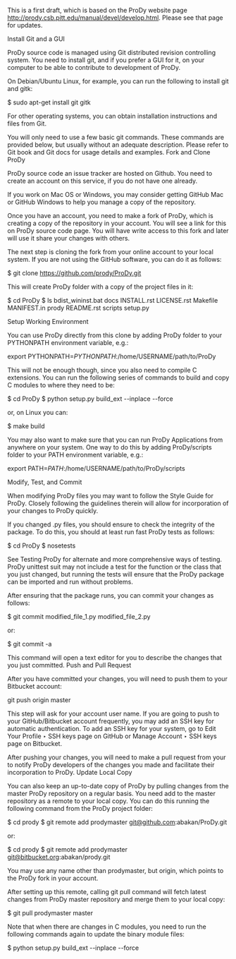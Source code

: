 This is a first draft, which is based on the ProDy website page http://prody.csb.pitt.edu/manual/devel/develop.html. Please see that page for updates.


Install Git and a GUI

ProDy source code is managed using Git distributed revision controlling system. You need to install git, and if you prefer a GUI for it, on your computer to be able to contribute to development of ProDy.

On Debian/Ubuntu Linux, for example, you can run the following to install git and gitk:

$ sudo apt-get install git gitk

For other operating systems, you can obtain installation instructions and files from Git.

You will only need to use a few basic git commands. These commands are provided below, but usually without an adequate description. Please refer to Git book and Git docs for usage details and examples.
Fork and Clone ProDy

ProDy source code an issue tracker are hosted on Github. You need to create an account on this service, if you do not have one already.

If you work on Mac OS or Windows, you may consider getting GitHub Mac or GitHub Windows to help you manage a copy of the repository.

Once you have an account, you need to make a fork of ProDy, which is creating a copy of the repository in your account. You will see a link for this on ProDy source code page. You will have write access to this fork and later will use it share your changes with others.

The next step is cloning the fork from your online account to your local system. If you are not using the GitHub software, you can do it as follows:

$ git clone https://github.com/prody/ProDy.git

This will create ProDy folder with a copy of the project files in it:

$ cd ProDy
$ ls
bdist_wininst.bat  docs   INSTALL.rst  LICENSE.rst  Makefile
MANIFEST.in        prody  README.rst   scripts      setup.py

Setup Working Environment

You can use ProDy directly from this clone by adding ProDy folder to your PYTHONPATH environment variable, e.g.:

export PYTHONPATH=$PYTHONPATH:$/home/USERNAME/path/to/ProDy

This will not be enough though, since you also need to compile C extensions. You can run the following series of commands to build and copy C modules to where they need to be:

$ cd ProDy
$ python setup.py build_ext --inplace --force

or, on Linux you can:

$ make build

You may also want to make sure that you can run ProDy Applications from anywhere on your system. One way to do this by adding ProDy/scripts folder to your PATH environment variable, e.g.:

export PATH=$PATH:$/home/USERNAME/path/to/ProDy/scripts

Modify, Test, and Commit

When modifying ProDy files you may want to follow the Style Guide for ProDy. Closely following the guidelines therein will allow for incorporation of your changes to ProDy quickly.

If you changed .py files, you should ensure to check the integrity of the package. To do this, you should at least run fast ProDy tests as follows:

$ cd ProDy
$ nosetests

See Testing ProDy for alternate and more comprehensive ways of testing. ProDy unittest suit may not include a test for the function or the class that you just changed, but running the tests will ensure that the ProDy package can be imported and run without problems.

After ensuring that the package runs, you can commit your changes as follows:

$ git commit modified_file_1.py modified_file_2.py

or:

$ git commit -a

This command will open a text editor for you to describe the changes that you just committed.
Push and Pull Request

After you have committed your changes, you will need to push them to your Bitbucket account:

git push origin master

This step will ask for your account user name. If you are going to push to your GitHub/Bitbucket account frequently, you may add an SSH key for automatic authentication. To add an SSH key for your system, go to Edit Your Profile ‣ SSH keys page on GitHub or Manage Account ‣ SSH keys page on Bitbucket.

After pushing your changes, you will need to make a pull request from your to notify ProDy developers of the changes you made and facilitate their incorporation to ProDy.
Update Local Copy

You can also keep an up-to-date copy of ProDy by pulling changes from the master ProDy repository on a regular basis. You need add to the master repository as a remote to your local copy. You can do this running the following command from the ProDy project folder:

$ cd prody
$ git remote add prodymaster git@github.com:abakan/ProDy.git

or:

$ cd prody
$ git remote add prodymaster git@bitbucket.org:abakan/prody.git

You may use any name other than prodymaster, but origin, which points to the ProDy fork in your account.

After setting up this remote, calling git pull command will fetch latest changes from ProDy master repository and merge them to your local copy:

$ git pull prodymaster master

Note that when there are changes in C modules, you need to run the following commands again to update the binary module files:

$ python setup.py build_ext --inplace --force

